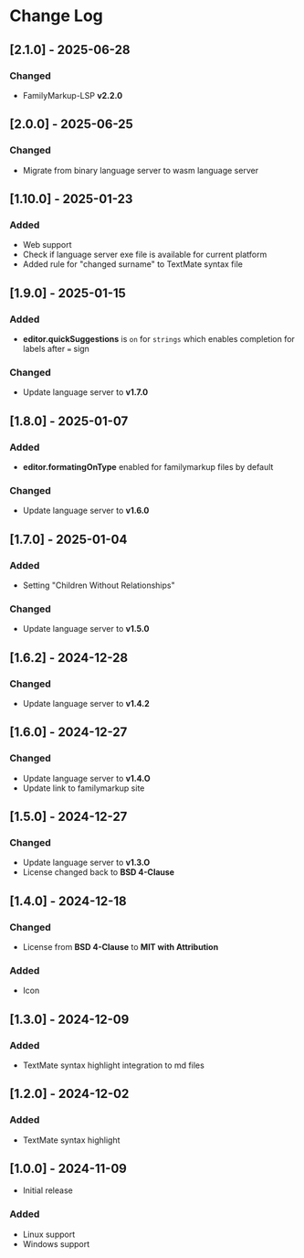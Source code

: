 # Change Log

## [2.1.0] - 2025-06-28

### Changed

- FamilyMarkup-LSP **v2.2.0**

## [2.0.0] - 2025-06-25

### Changed

- Migrate from binary language server to wasm language server

## [1.10.0] - 2025-01-23

### Added

- Web support
- Check if language server exe file is available for current platform
- Added rule for "changed surname" to TextMate syntax file

## [1.9.0] - 2025-01-15

### Added

- **editor.quickSuggestions** is `on` for `strings` which enables completion for labels after `=` sign

### Changed

- Update language server to **v1.7.0**

## [1.8.0] - 2025-01-07

### Added

- **editor.formatingOnType** enabled for familymarkup files by default

### Changed

- Update language server to **v1.6.0**

## [1.7.0] - 2025-01-04

### Added

- Setting "Children Without Relationships"

### Changed

- Update language server to **v1.5.0**

## [1.6.2] - 2024-12-28

### Changed

- Update language server to **v1.4.2**

## [1.6.0] - 2024-12-27

### Changed

- Update language server to **v1.4.O**
- Update link to familymarkup site

## [1.5.0] - 2024-12-27

### Changed

- Update language server to **v1.3.O**
- License changed back to **BSD 4-Clause**

## [1.4.0] - 2024-12-18

### Changed

- License from **BSD 4-Clause** to **MIT with Attribution**

### Added

- Icon

## [1.3.0] - 2024-12-09

### Added

- TextMate syntax highlight integration to md files

## [1.2.0] - 2024-12-02

### Added

- TextMate syntax highlight

## [1.0.0] - 2024-11-09

- Initial release

### Added

- Linux support
- Windows support